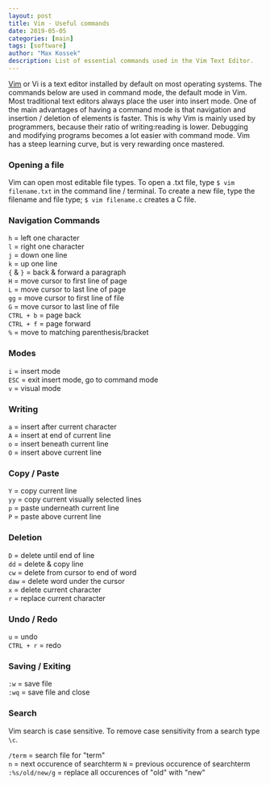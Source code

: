 ```yaml
---
layout: post
title: Vim - Useful commands
date: 2019-05-05
categories: [main]
tags: [software]
author: "Max Kossek"
description: List of essential commands used in the Vim Text Editor.
---
```


<a href="https://www.vim.org/" target="_blank" rel="noopener">Vim</a> or Vi is a text editor installed by default on most operating systems. The commands below are used in command mode, the default mode in Vim. Most traditional text editors always place the user into insert mode. One of the main advantages of having a command mode is that navigation and insertion / deletion of elements is faster. This is why Vim is mainly used by programmers, because their ratio of writing:reading is lower. Debugging and modifying programs becomes a lot easier with command mode. Vim has a steep learning curve, but is very rewarding once mastered.

### Opening a file
Vim can open most editable file types. To open a .txt file, type `$ vim filename.txt` in the command line / terminal. To create a new file, type the filename and file type; `$ vim filename.c` creates a C file.

### Navigation Commands
`h` = left one character     
`l` = right one character   
`j` = down one line   
`k` = up one line    
`{` & `}` = back & forward a paragraph    
`H` = move cursor to first line of page    
`L` = move cursor to last line of page    
`gg` = move cursor to first line of file    
`G` = move cursor to last line of file    
`CTRL + b` = page back    
`CTRL + f` = page forward    
`%` = move to matching parenthesis/bracket   

### Modes
`i` = insert mode   
`ESC` = exit insert mode, go to command mode    
`v` = visual mode   

### Writing
`a` = insert after current character   
`A` = insert at end of current line    
`o` = insert beneath current line   
`O` = insert above current line   

### Copy / Paste
`Y` = copy current line   
`yy` = copy current visually selected lines   
`p` = paste underneath current line   
`P` = paste above current line   

### Deletion
`D` = delete until end of line   
`dd` = delete & copy line   
`cw` = delete from cursor to end of word   
`daw` = delete word under the cursor    
`x` = delete current character   
`r` = replace current character    

### Undo / Redo
`u` = undo   
`CTRL + r` = redo   

### Saving / Exiting
`:w` = save file   
`:wq` = save file and close   

### Search
Vim search is case sensitive. To remove case sensitivity from a search type `\c`.

`/term` = search file for "term"   
`n` = next occurence of searchterm
`N` = previous occurence of searchterm   
`:%s/old/new/g` = replace all occurences of "old" with "new"    
